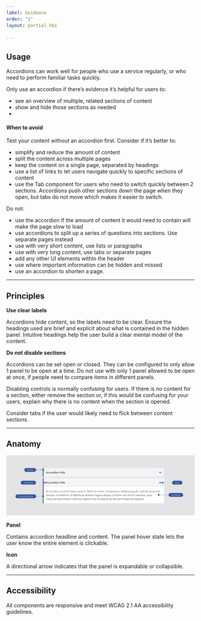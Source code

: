 ```yaml
---
label: Guidance
order: "1"
layout: partial.hbs

---
```

## Usage

Accordions can work well for people who use a service regularly, or who need to perform familiar tasks quickly.

Only use an accordion if there’s evidence it’s helpful for users to:

* see an overview of multiple, related sections of content
* show and hide those sections as needed
* 

#### When to avoid

Test your content without an accordion first. Consider if it’s better to:

* simplify and reduce the amount of content
* split the content across multiple pages
* keep the content on a single page, separated by headings
* use a list of links to let users navigate quickly to specific sections of content
* use the Tab component for users who need to switch quickly between 2 sections. Accordions push other sections down the page when they open, but tabs do not move which makes it easier to switch.

Do not:

* use the accordion if the amount of content it would need to contain will make the page slow to load
* use accordions to split up a series of questions into sections. Use separate pages instead
* use with very short content, use lists or paragraphs
* use with very long content, use tabs or separate pages
* add any other UI elements within the header
* use where important information can be hidden and missed
* use an accordion to shorten a page.

---

## Principles

**Use clear labels**

Accordions hide content, so the labels need to be clear. Ensure the headings used are brief and explicit about what is contained in the hidden panel. Intuitive headings help the user build a clear mental model of the content.

**Do not disable sections**

Accordions can be set open or closed. They can be configured to only allow 1 panel to be open at a time. Do not use with only 1 panel allowed to be open at once, if people need to compare items in different panels.

Disabling controls is normally confusing for users. If there is no content for a section, either remove the section or, if this would be confusing for your users, explain why there is no content when the section is opened.

Consider tabs if the user would likely need to flick between content sections.

---

## Anatomy

![](/uploads/accordion-anatomy.png)

**Panel**

Contains accordion headline and content. The panel hover state lets the user know the entire element is clickable.

**Icon**

A directional arrow indicates that the panel is expandable or collapsible. 

---

## Accessibility

All components are responsive and meet WCAG 2.1 AA accessibility guidelines.